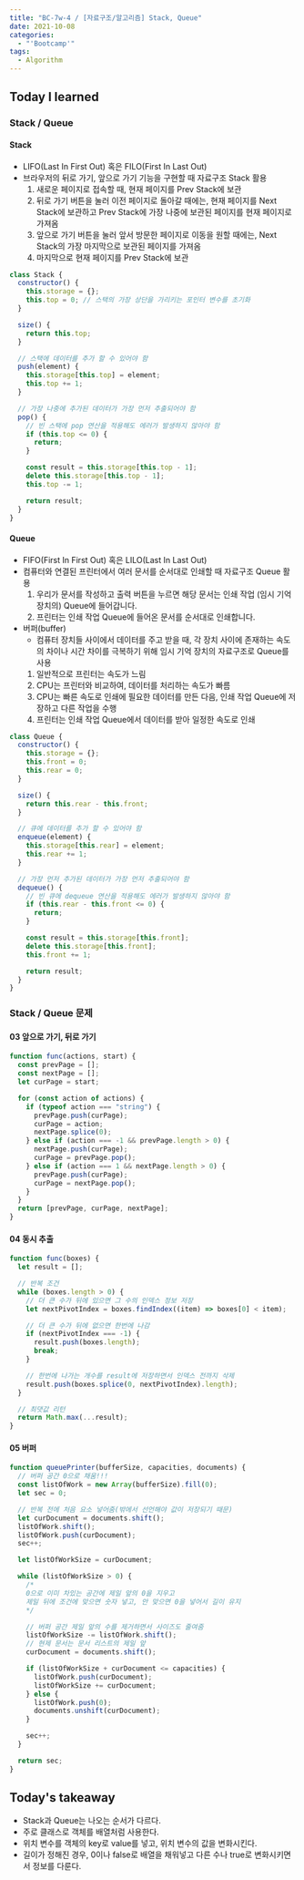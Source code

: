 ```yaml
---
title: "BC-7w-4 / [자료구조/알고리즘] Stack, Queue"
date: 2021-10-08
categories:
  - "'Bootcamp'"
tags:
  - Algorithm
---
```


## Today I learned

<!-- ## Algorithm Test 03 부분집합 ☆☆

```js
const func = function (base, sample) {
  base.sort((a, b) => a - b);
  sample.sort((a, b) => a - b);

  let count = 0;
  let lastIndex = 0;

  for (item of sample) {
    // 초기값을 변화시켜서 중복을 피함
    for (let i = lastIndex; i < base.length; i++) {
      // sample의 요소와 base의 요소가 일치할 때,
      if (item === base[i]) {
        count++;
        // 이 인덱스 이전꺼는 비교할 필요 없음
        lastIndex = i;
        break;
      }
    }
  }

  // sample의 모든 요소가 일치하는 수를 찾으면 부분집합
  return count === sample.length;
};
``` -->

### Stack / Queue

#### Stack

- LIFO(Last In First Out) 혹은 FILO(First In Last Out)
- 브라우저의 뒤로 가기, 앞으로 가기 기능을 구현할 때 자료구조 Stack 활용
  1. 새로운 페이지로 접속할 때, 현재 페이지를 Prev Stack에 보관
  2. 뒤로 가기 버튼을 눌러 이전 페이지로 돌아갈 때에는, 현재 페이지를 Next Stack에 보관하고 Prev Stack에 가장 나중에 보관된 페이지를 현재 페이지로 가져옴
  3. 앞으로 가기 버튼을 눌러 앞서 방문한 페이지로 이동을 원할 때에는, Next Stack의 가장 마지막으로 보관된 페이지를 가져옴
  4. 마지막으로 현재 페이지를 Prev Stack에 보관

```js
class Stack {
  constructor() {
    this.storage = {};
    this.top = 0; // 스택의 가장 상단을 가리키는 포인터 변수를 초기화
  }

  size() {
    return this.top;
  }

  // 스택에 데이터를 추가 할 수 있어야 함
  push(element) {
    this.storage[this.top] = element;
    this.top += 1;
  }

  // 가장 나중에 추가된 데이터가 가장 먼저 추출되어야 함
  pop() {
    // 빈 스택에 pop 연산을 적용해도 에러가 발생하지 않아야 함
    if (this.top <= 0) {
      return;
    }

    const result = this.storage[this.top - 1];
    delete this.storage[this.top - 1];
    this.top -= 1;

    return result;
  }
}
```

#### Queue

- FIFO(First In First Out) 혹은 LILO(Last In Last Out)
- 컴퓨터와 연결된 프린터에서 여러 문서를 순서대로 인쇄할 때 자료구조 Queue 활용
  1. 우리가 문서를 작성하고 출력 버튼을 누르면 해당 문서는 인쇄 작업 (임시 기억 장치의) Queue에 들어갑니다.
  2. 프린터는 인쇄 작업 Queue에 들어온 문서를 순서대로 인쇄합니다.
- 버퍼(buffer)
  - 컴퓨터 장치들 사이에서 데이터를 주고 받을 때, 각 장치 사이에 존재하는 속도의 차이나 시간 차이를 극복하기 위해 임시 기억 장치의 자료구조로 Queue를 사용
  1. 일반적으로 프린터는 속도가 느림
  2. CPU는 프린터와 비교하여, 데이터를 처리하는 속도가 빠름
  3. CPU는 빠른 속도로 인쇄에 필요한 데이터를 만든 다음, 인쇄 작업 Queue에 저장하고 다른 작업을 수행
  4. 프린터는 인쇄 작업 Queue에서 데이터를 받아 일정한 속도로 인쇄

```js
class Queue {
  constructor() {
    this.storage = {};
    this.front = 0;
    this.rear = 0;
  }

  size() {
    return this.rear - this.front;
  }

  // 큐에 데이터를 추가 할 수 있어야 함
  enqueue(element) {
    this.storage[this.rear] = element;
    this.rear += 1;
  }

  // 가장 먼저 추가된 데이터가 가장 먼저 추출되어야 함
  dequeue() {
    // 빈 큐에 dequeue 연산을 적용해도 에러가 발생하지 않아야 함
    if (this.rear - this.front <= 0) {
      return;
    }

    const result = this.storage[this.front];
    delete this.storage[this.front];
    this.front += 1;

    return result;
  }
}
```

### Stack / Queue 문제

#### 03 앞으로 가기, 뒤로 가기

```js
function func(actions, start) {
  const prevPage = [];
  const nextPage = [];
  let curPage = start;

  for (const action of actions) {
    if (typeof action === "string") {
      prevPage.push(curPage);
      curPage = action;
      nextPage.splice(0);
    } else if (action === -1 && prevPage.length > 0) {
      nextPage.push(curPage);
      curPage = prevPage.pop();
    } else if (action === 1 && nextPage.length > 0) {
      prevPage.push(curPage);
      curPage = nextPage.pop();
    }
  }
  return [prevPage, curPage, nextPage];
}
```

#### 04 동시 추출

```js
function func(boxes) {
  let result = [];

  // 반복 조건
  while (boxes.length > 0) {
    // 더 큰 수가 뒤에 있으면 그 수의 인덱스 정보 저장
    let nextPivotIndex = boxes.findIndex((item) => boxes[0] < item);

    // 더 큰 수가 뒤에 없으면 한번에 나감
    if (nextPivotIndex === -1) {
      result.push(boxes.length);
      break;
    }

    // 한번에 나가는 개수를 result에 저장하면서 인덱스 전까지 삭제
    result.push(boxes.splice(0, nextPivotIndex).length);
  }

  // 최댓값 리턴
  return Math.max(...result);
}
```

#### 05 버퍼

```js
function queuePrinter(bufferSize, capacities, documents) {
  // 버퍼 공간 0으로 채움!!!
  const listOfWork = new Array(bufferSize).fill(0);
  let sec = 0;

  // 반복 전에 처음 요소 넣어줌(밖에서 선언해야 값이 저장되기 때문)
  let curDocument = documents.shift();
  listOfWork.shift();
  listOfWork.push(curDocument);
  sec++;

  let listOfWorkSize = curDocument;

  while (listOfWorkSize > 0) {
    /* 
    0으로 이미 차있는 공간에 제일 앞의 0을 지우고
    제일 뒤에 조건에 맞으면 숫자 넣고, 안 맞으면 0을 넣어서 길이 유지
    */

    // 버퍼 공간 제일 앞의 수를 제거하면서 사이즈도 줄여줌
    listOfWorkSize -= listOfWork.shift();
    // 현제 문서는 문서 리스트의 제일 앞
    curDocument = documents.shift();

    if (listOfWorkSize + curDocument <= capacities) {
      listOfWork.push(curDocument);
      listOfWorkSize += curDocument;
    } else {
      listOfWork.push(0);
      documents.unshift(curDocument);
    }

    sec++;
  }

  return sec;
}
```

## Today's takeaway

- Stack과 Queue는 나오는 순서가 다르다.
- 주로 클래스로 객체를 배열처럼 사용한다.
- 위치 변수를 객체의 key로 value를 넣고, 위치 변수의 값을 변화시킨다.
- 길이가 정해진 경우, 0이나 false로 배열을 채워넣고 다른 수나 true로 변화시키면서 정보를 다룬다.
